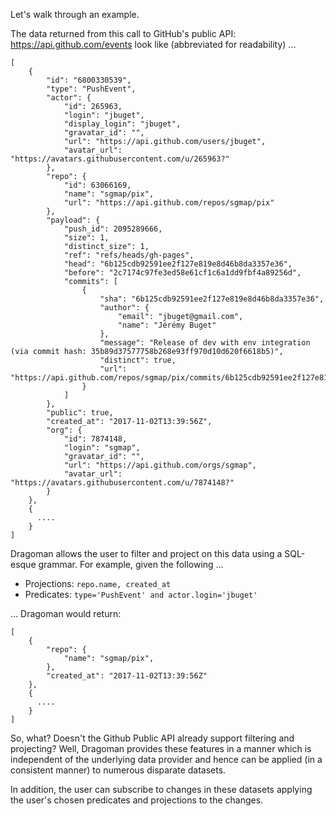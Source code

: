 Let's walk through an example.

The data returned from this call to GitHub's public API: https://api.github.com/events look like (abbreviated for readability) ...

```
[
    {
        "id": "6800330539",
        "type": "PushEvent",
        "actor": {
            "id": 265963,
            "login": "jbuget",
            "display_login": "jbuget",
            "gravatar_id": "",
            "url": "https://api.github.com/users/jbuget",
            "avatar_url": "https://avatars.githubusercontent.com/u/265963?"
        },
        "repo": {
            "id": 63066169,
            "name": "sgmap/pix",
            "url": "https://api.github.com/repos/sgmap/pix"
        },
        "payload": {
            "push_id": 2095289666,
            "size": 1,
            "distinct_size": 1,
            "ref": "refs/heads/gh-pages",
            "head": "6b125cdb92591ee2f127e819e8d46b8da3357e36",
            "before": "2c7174c97fe3ed58e61cf1c6a1dd9fbf4a89256d",
            "commits": [
                {
                    "sha": "6b125cdb92591ee2f127e819e8d46b8da3357e36",
                    "author": {
                        "email": "jbuget@gmail.com",
                        "name": "Jérémy Buget"
                    },
                    "message": "Release of dev with env integration (via commit hash: 35b89d37577758b268e93ff970d10d620f6618b5)",
                    "distinct": true,
                    "url": "https://api.github.com/repos/sgmap/pix/commits/6b125cdb92591ee2f127e819e8d46b8da3357e36"
                }
            ]
        },
        "public": true,
        "created_at": "2017-11-02T13:39:56Z",
        "org": {
            "id": 7874148,
            "login": "sgmap",
            "gravatar_id": "",
            "url": "https://api.github.com/orgs/sgmap",
            "avatar_url": "https://avatars.githubusercontent.com/u/7874148?"
        }
    },
    {
      ....
    }
]
```

Dragoman allows the user to filter and project on this data using a SQL-esque grammar. For example, given the following ...

* Projections: `repo.name, created_at`
* Predicates: `type='PushEvent' and actor.login='jbuget'`

... Dragoman would return:

```
[
    {
        "repo": {
            "name": "sgmap/pix",
        },
        "created_at": "2017-11-02T13:39:56Z"
    },
    {
      ....
    }
]
```

So, what? Doesn't the Github Public API already support filtering and projecting? Well,  Dragoman provides these features in a manner which is independent of the underlying data provider and hence can be applied (in a consistent manner) to numerous disparate datasets.

In addition, the user can subscribe to changes in these datasets applying the user's chosen predicates and projections to the changes.

